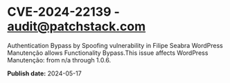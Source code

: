 # CVE-2024-22139 - audit@patchstack.com

Authentication Bypass by Spoofing vulnerability in Filipe Seabra WordPress Manutenção allows Functionality Bypass.This issue affects WordPress Manutenção: from n/a through 1.0.6.

**Publish date:** 2024-05-17
